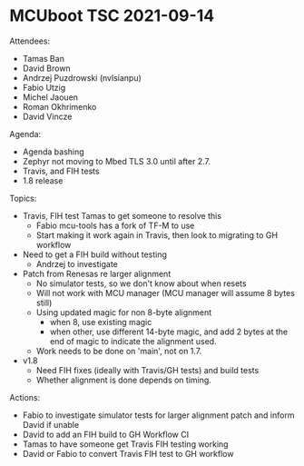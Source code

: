 # MCUboot TSC 2021-09-14

Attendees:

- Tamas Ban
- David Brown
- Andrzej Puzdrowski (nvlsianpu)
- Fabio Utzig
- Michel Jaouen
- Roman Okhrimenko
- David Vincze

Agenda:

- Agenda bashing
- Zephyr not moving to Mbed TLS 3.0 until after 2.7.
- Travis, and FIH tests
- 1.8 release

Topics:

- Travis, FIH test
  Tamas to get someone to resolve this
  - Fabio mcu-tools has a fork of TF-M to use
  - Start making it work again in Travis, then look to migrating to GH
    workflow
- Need to get a FIH build without testing
  - Andrzej to investigate
- Patch from Renesas re larger alignment
  - No simulator tests, so we don't know about when resets
  - Will not work with MCU manager (MCU manager will assume 8 bytes
    still)
  - Using updated magic for non 8-byte alignment
    - when 8, use existing magic
    - when other, use different 14-byte magic, and add 2 bytes at the
      end of magic to indicate the alignment used.
  - Work needs to be done on 'main', not on 1.7.
- v1.8
  - Need FIH fixes (ideally with Travis/GH tests) and build tests
  - Whether alignment is done depends on timing.

Actions:
- Fabio to investigate simulator tests for larger alignment patch and
  inform David if unable
- David to add an FIH build to GH Workflow CI
- Tamas to have someone get Travis FIH testing working
- David or Fabio to convert Travis FIH test to GH workflow
